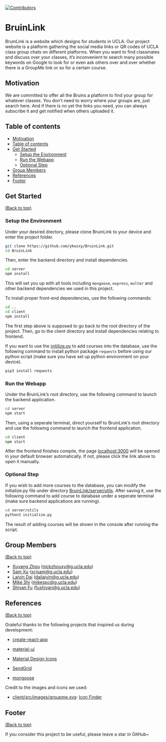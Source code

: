 [![Contributors](https://img.shields.io/badge/Contributors-5-brightgreen.svg?style=flat-square)
](https://github.com/ykozxy/BruinLink/graphs/contributors)

# BruinLink

BruinLink is a website which designs for students in UCLA. Our project website is a platform gathering the social media links or QR codes of UCLA class group chats on different platforms. When you want to find classmates and discuss over your classes, it’s inconvenient to search many possible keywords on Google to look for or even ask others over and over whether there is a GroupMe link or so for a certain course.



## Motivation

We are committed to offer all the Bruins a platform to find your group  for whatever classes. You don't need to worry where your groups are, just search here. And if there is no yet the links you need, you can always subscribe it and get notified when others uploaded it.

## Table of contents

- [Motivation](#motivation)
- [Table of contents](#table-of-contents)
- [Get Started](#Get-Started)
  - [Setup the Environment](#Setup-the-Environment)
  - [Run the Webapp](#Run-the-Webapp)
  - [Optional Step](#Optional-Step)
- [Group Members](#Group-Members)
- [References](#References)
- [Footer](#footer)

## Get Started

[(Back to top)](#table-of-contents)

### Setup the Environment

Under your desired drectory, please clone BruinLink to your device and enter the project folder.

```sh
git clone https://github.com/ykozxy/BruinLink.git
cd BruinLink
```

Then, enter the backend directory and install dependencies.

```sh
cd server
npm install
```

This will set you up with all tools including `mongoose`, `express`, `multer` and other backend dependencies we used in
this project.

To install proper front-end dependencies, use the following commands:

```sh
cd ..
cd client
npm install
```

The first step above is supposed to go back to the root directory of the project. Then, go to the client directory and
install dependencies relating to frontend.

If you want to use the [initilize.py](server/utils/initialize.py) to add courses into the database, use the following
command to install python package `requests` before using our python script (make sure you have set up python
environment on your device).

```sh
pip3 install requests
```

### Run the Webapp

Under the BruinLink’s root directory, use the following command to launch the backend application.

```sh
cd server
npm start
```

Then, using a seperate terminal, direct yourself to BruinLink’s root directory and use the following command to launch
the frontend application.

```sh
cd client
npm start
```

After the frontend finishes compile, the page [localhost:3000](localhost:3000) will be opened in your default browser
automatically. If not, please click the link above to open it manually.

### Optional Step

If you wish to add more courses to the database, you can modify the initialize.py file under
directory [BruinLink/server/utils](server/utils). After saving it, use the following command to add course to database
under a seperate terminal (make sure backend applications are running).

```sh
cd server/utils
python3 initialize.py
```

The result of adding courses will be shown in the console after running the script.

## Group Members

[(Back to top)](#table-of-contents)

- [Xuyang Zhou](https://github.com/ykozxy) (nickzhouxy@g.ucla.edu)
- [Sam Xu](https://github.com/samxu01) (xcjsam@g.ucla.edu)
- [Laiyin Dai](https://github.com/ng666) (dailaiyin@g.ucla.edu)
- [Mike Shi](https://github.com/Spiderpc) (mikespc@g.ucla.edu)
- [Shiyan Fu](https://github.com/Fshiyan) (fushiyan@g.ucla.edu)



## References

[(Back to top)](#table-of-contents)

Grateful thanks to the following projects that inspired us during development:

- [create-react-app](https://github.com/facebook/create-react-app)

- [material-ui]((https://mui.com/))

- [Material Design Icons](https://materialdesignicons.com/)

- [SendGrid](https://sendgrid.com/)

- [mongoose](https://mongoosejs.com/)

  

Credit to the images and icons we used:

- [client/src/images/groupme.svg](client/src/images/groupme.svg): [Icon Finder](https://www.iconfinder.com/icons/670440/groupme_chat_group_social_icon)



## Footer

[(Back to top)](#table-of-contents)

If you consider this project to be useful, please leave a star in GitHub~


